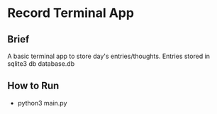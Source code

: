 # Record Terminal App

## Brief

A basic terminal app to store day's entries/thoughts. Entries stored in sqlite3 db database.db


## How to Run
- python3 main.py